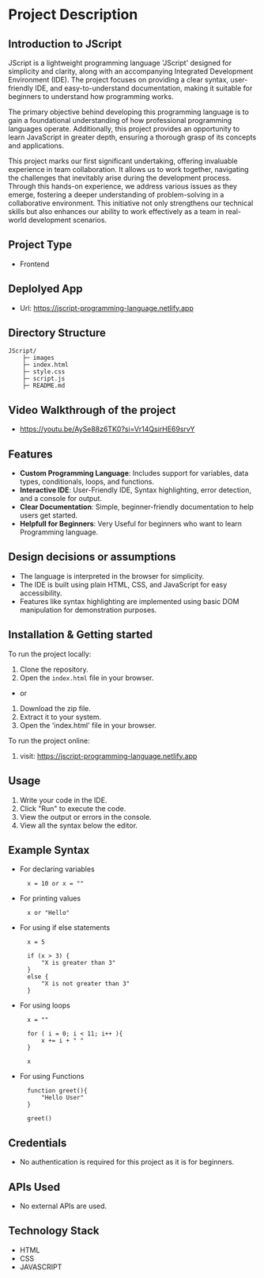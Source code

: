 # Project Description

## Introduction to JScript
JScript is a lightweight programming language 'JScript' designed for simplicity and clarity, along with an accompanying Integrated Development Environment (IDE). The project focuses on providing a clear syntax, user-friendly IDE, and easy-to-understand documentation, making it suitable for beginners to understand how programming works.

The primary objective behind developing this programming language is to gain a foundational understanding of how professional programming languages operate. Additionally, this project provides an opportunity to learn JavaScript in greater depth, ensuring a thorough grasp of its concepts and applications.

This project marks our first significant undertaking, offering invaluable experience in team collaboration. It allows us to work together, navigating the challenges that inevitably arise during the development process. Through this hands-on experience, we address various issues as they emerge, fostering a deeper understanding of problem-solving in a collaborative environment. This initiative not only strengthens our technical skills but also enhances our ability to work effectively as a team in real-world development scenarios.


## Project Type
- Frontend

## Deplolyed App
- Url: https://jscript-programming-language.netlify.app

## Directory Structure
    JScript/
        ├─ images
        ├─ index.html
        ├─ style.css
        ├─ script.js
        ├─ README.md

## Video Walkthrough of the project
- https://youtu.be/AySe88z6TK0?si=Vr14QsirHE69srvY

## Features
- **Custom Programming Language**: Includes support for variables, data types, conditionals, loops, and functions.
- **Interactive IDE**: User-Friendly IDE, Syntax highlighting, error detection, and a console for output.
- **Clear Documentation**: Simple, beginner-friendly documentation to help users get started.
- **Helpfull for Beginners**: Very Useful for beginners who want to learn Programming language.

## Design decisions or assumptions
- The language is interpreted in the browser for simplicity.
- The IDE is built using plain HTML, CSS, and JavaScript for easy accessibility.
- Features like syntax highlighting are implemented using basic DOM manipulation for demonstration purposes.

## Installation & Getting started
To run the project locally:
1. Clone the repository.
2. Open the `index.html` file in your browser.
- or
1. Download the zip file.
2. Extract it to your system.
3. Open the 'index.html' file in your browser.

To run the project online:
1. visit: https://jscript-programming-language.netlify.app

## Usage
1. Write your code in the IDE.
2. Click "Run" to execute the code.
3. View the output or errors in the console.
4. View all the syntax below the editor.

## Example Syntax

- For declaring variables

        x = 10 or x = ""

- For printing values

        x or "Hello"

- For using if else statements

        x = 5

        if (x > 3) {
            "X is greater than 3"
        }
        else {
            "X is not greater than 3"
        }

- For using loops

        x = ""

        for ( i = 0; i < 11; i++ ){
            x += i + " " 
        }

        x

- For using Functions

        function greet(){
            "Hello User"
        }

        greet()


## Credentials
- No authentication is required for this project as it is for beginners.

## APIs Used
- No external APIs are used.

## Technology Stack
* HTML
* CSS
* JAVASCRIPT
